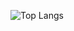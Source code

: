 ![Top Langs](https://github-readme-stats.vercel.app/api/top-langs/?username=eldyj&exclude_repo=Eldyj&langs_count=6&layout=compact)
